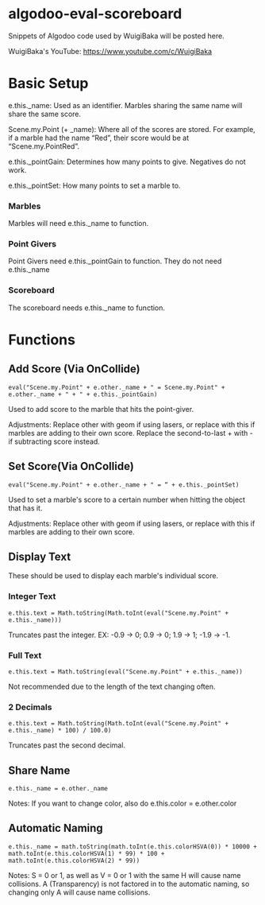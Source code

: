 # algodoo-eval-scoreboard

Snippets of Algodoo code used by WuigiBaka will be posted here.

WuigiBaka's YouTube: https://www.youtube.com/c/WuigiBaka

# Basic Setup

e.this.\_name: Used as an identifier. Marbles sharing the same name will share the same score.

Scene.my.Point (+ \_name): Where all of the scores are stored. For example, if a marble had the name “Red”, their score would be at “Scene.my.PointRed”.

e.this.\_pointGain: Determines how many points to give. Negatives do not work.

e.this.\_pointSet: How many points to set a marble to.

### Marbles

Marbles will need e.this.\_name to function.

### Point Givers

Point Givers need e.this.\_pointGain to function. They do not need e.this.\_name

### Scoreboard

The scoreboard needs e.this.\_name to function.

# Functions

## Add Score (Via OnCollide)
~~~
eval("Scene.my.Point" + e.other._name + " = Scene.my.Point" + e.other._name + " + " + e.this._pointGain)
~~~
Used to add score to the marble that hits the point-giver. 

Adjustments: Replace other with geom if using lasers, or replace with this if marbles are adding to their own score. Replace the second-to-last + with - if subtracting score instead.

## Set Score(Via OnCollide)
~~~
eval("Scene.my.Point" + e.other._name + " = “ + e.this._pointSet)
~~~
Used to set a marble's score to a certain number when hitting the object that has it.

Adjustments: Replace other with geom if using lasers, or replace with this if marbles are adding to their own score.

## Display Text
These should be used to display each marble's individual score.

### Integer Text
~~~
e.this.text = Math.toString(Math.toInt(eval("Scene.my.Point" + e.this._name)))
~~~
Truncates past the integer. EX: -0.9 -> 0; 0.9 -> 0; 1.9 -> 1; -1.9 -> -1.

### Full Text
~~~
e.this.text = Math.toString(eval("Scene.my.Point" + e.this._name))
~~~
Not recommended due to the length of the text changing often.

### 2 Decimals
~~~
e.this.text = Math.toString(Math.toInt(eval("Scene.my.Point" + e.this._name) * 100) / 100.0)
~~~
Truncates past the second decimal.


## Share Name
~~~
e.this._name = e.other._name
~~~
Notes: If you want to change color, also do e.this.color = e.other.color

## Automatic Naming
~~~
e.this._name = math.toString(math.toInt(e.this.colorHSVA(0)) * 10000 + math.toInt(e.this.colorHSVA(1) * 99) * 100 + math.toInt(e.this.colorHSVA(2) * 99))
~~~
Notes: S = 0 or 1, as well as V = 0 or 1 with the same H will cause name collisions. A (Transparency) is not factored in to the automatic naming, so changing only A will cause name collisions.
